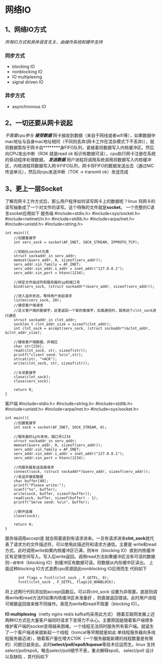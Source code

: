 # 网络IO
## 1、网络IO方式
*所有IO方式和具体语言无关，由操作系统和硬件支持*
### 同步方式
- blocking IO
- nonblocking IO
- IO multiplexing
- signal driven IO

### 异步方式
- asynchronous IO

## 2、一切还要从网卡说起
*不需要cpu参与*
***接受数据***
网卡接收到数据（来自于网线或者wifi等），如果数据中mac地址与自身mac地址相同（不同则丢弃(网卡工作在混杂模式下不丢弃)），就将数据暂存于网卡自********身FIFO队列，紧接着将数据写入内核缓冲区。然后向CPU发出中断（ROK 就是read ok 标识有数据可读），cpu执行网卡注册在系统的驱动程序处理数据。
***发送数据***
用户进程将调用系统调用将数据写入内核缓冲区，内核进程将数据写入网卡FIFO队列，网卡将FIFO的数据发送出去（通过NIC传送单元），然后向cpu发送中断（TOK -> transmit ok）发送完成

## 3、更上一层Socket
了解完网卡工作方式后，那么用户程序如何读写网卡上的数据呢？linux 将网卡的读写抽象成了一个对文件的读写。这个特殊的文件就是**socket**。
一个完整的C语言socket应用如下
服务端
    #include<stdio.h>
    #include<sys/socket.h>
    #include<netinet/in.h>
    #include<stdlib.h>
    #include<arpa/inet.h>
    #include<unistd.h>
    #include<string.h>
    
    int main(){
    	//创建套接字
    	int serv_sock = socket(AF_INET, SOCK_STREAM, IPPROTO_TCP);
    
    	//初始化socket元素
    	struct sockaddr_in serv_addr;
    	memset(&serv_addr, 0, sizeof(serv_addr));
    	serv_addr.sin_family = AF_INET;
    	serv_addr.sin_addr.s_addr = inet_addr("127.0.0.1");
    	serv_addr.sin_port = htons(1234);
    
    	//绑定文件描述符和服务器的ip和端口号
    	bind(serv_sock, (struct sockaddr*)&serv_addr, sizeof(serv_addr));
    
    	//进入监听状态，等待用户发起请求
    	listen(serv_sock, 20);
    	//接受客户端请求
    	//定义客户端的套接字，这里返回一个新的套接字，后面通信时，就用这个clnt_sock进行通信
    	struct sockaddr_in clnt_addr;
    	socklen_t clnt_addr_size = sizeof(clnt_addr);
    	int clnt_sock = accept(serv_sock, (struct sockaddr*)&clnt_addr, &clnt_addr_size);
    
    	//接收客户端数据，并相应
    	char str[256];
    	read(clnt_sock, str, sizeof(str));
    	printf("client send: %s\n",str);
    	strcat(str, "+ACK");
    	write(clnt_sock, str, sizeof(str));
    
    	//关闭套接字
    	close(clnt_sock);
    	close(serv_sock);
    
    	return 0;
    }
客户端
    #include<stdio.h>
    #include<string.h>
    #include<stdlib.h>
    #include<unistd.h>
    #include<arpa/inet.h>
    #include<sys/socket.h>
    
    int main(){
    	//创建套接字
    	int sock = socket(AF_INET, SOCK_STREAM, 0);
    
    	//服务器的ip为本地，端口号1234
    	struct sockaddr_in serv_addr;
    	memset(&serv_addr, 0, sizeof(serv_addr));
    	serv_addr.sin_family = AF_INET;
    	serv_addr.sin_addr.s_addr = inet_addr("127.0.0.1");
    	serv_addr.sin_port = htons(1234);
    	
    	//向服务器发送连接请求
    	connect(sock, (struct sockaddr*)&serv_addr, sizeof(serv_addr));
    	//发送并接收数据
    	char buffer[40];
    	printf("Please write:");
    	scanf("%s", buffer);
    	write(sock, buffer, sizeof(buffer));
    	read(sock, buffer, sizeof(buffer) - 1);
    	printf("Serve send: %s\n", buffer);
    
    	//断开连接
    	close(sock);
    
    	return 0;
    }
服务端调用accept是 就会阻塞直到有请求进来。一旦有请求进来**clnt_sock**就代表了请求方的文件描述符，可以使用此描述符和请求方通信。主要是 write和read方式。此时调用write如果内核缓冲区已满，则`等待`（blocking IO）直到内核缓冲区有足够空间写入。写入后write返回。调用read方法如果缓冲区没有可读的数据则`一直等待`（blocking IO）到缓冲区有数据可读。将数据从内存缓中区读出。
上面这种blocking IO方式浪费cpu资源因此nonblocking IO应用而生 代码如下
```
      int flags = fcntl(clnt_sock , F_GETFL, 0);
      fcntl(clnt_sock , F_SETFL, flags|O_NONBLOCK);
```
将上述两行代码添加到accept函数后。可以将clnt_sock 设置为非阻塞。底层则调用write和read方法时如果内核缓冲区未准备好 ，则直接返回错误。此时用户进程可根据返回值来做不同操作。表现为write和read不阻塞（blocking IO）。

**IO multiplexing**（netty nginx redis kafka均采用此方式）
随着互联网发展上述两种IO方式在大量客户端同时请求下变得力不从心。主要原因是随着客户端增多维护客户端的socket变得越来困难。一个线程无法同时服务所有客户端。就诞生了一个客户端进来就新起一个线程（tomcat等早期就是如此 单线程服务器向多线程服务器迈进），随着客户量在增大C10K（一个服务器能新建的线程数量是有限的）问题日益突出。此时**select/poll/epoll/kqueue**等技术应运而生。linux 支持select/poll/epoll。略去select/poll细节不表，重点解释epoll。
select/poll 设计以及缺陷 ，其代码如下

































